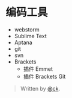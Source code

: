 
# 编码工具

- webstorm
- Sublime Text
- Aptana
- git
- svn
- Brackets
   - 插件 Emmet
   - 插件 Brackets Git


>Written by [@ck](www.uitavern.com).